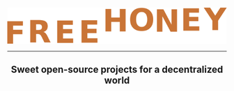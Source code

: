 <p align="center">
  <img src="../art/free-honey-text1.png" alt="Aiken" width="700" />
  <hr />
<h2 align="center" style="border-bottom: none">Sweet open-source projects for a decentralized world</h2>
</p>
